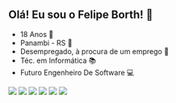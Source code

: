 ## Olá! Eu sou o Felipe Borth! 👋

- 18 Anos 📆
- Panambi - RS 📍
- Desempregado, à procura de um emprego 💼
- Téc. em Informática 📚
- Futuro Engenheiro De Software 💻

<div> 
  <a href="https://www.youtube.com/@borthbr" target="_blank"><img src="https://img.shields.io/badge/YouTube-FF0000?style=for-the-badge&logo=youtube&logoColor=white" target="_blank"></a>
  <a href="https://instagram.com/felipe_borth_" target="_blank"><img src="https://img.shields.io/badge/-Instagram-%23E4405F?style=for-the-badge&logo=instagram&logoColor=white" target="_blank"></a> 
<a href="https://www.facebook.com/felipe.borth.9" target="_blank"><img src="https://img.shields.io/badge/Facebook-1877F2?style=for-the-badge&logo=facebook&logoColor=white" target="_blank"></a> 
<a href="https://www.tiktok.com/@felipe_borth_" target="_blank"><img src="https://img.shields.io/badge/TikTok-000000?style=for-the-badge&logo=tiktok&logoColor=white" target="_blank"></a> 
  <a href="https://www.linkedin.com/in/felipe-borth-93aa05239" target="_blank"><img src="https://img.shields.io/badge/-LinkedIn-%230077B5?style=for-the-badge&logo=linkedin&logoColor=white" target="_blank"></a> 
   <a href = "mailto:felipeborth999@gmail.com"><img src="https://img.shields.io/badge/-Gmail-%23333?style=for-the-badge&logo=gmail&logoColor=white" target="_blank"></a>
</div>


